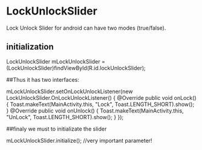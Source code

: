 # LockUnlockSlider

Lock Unlock Slider for android can have two modes (true/false). 

## initialization

LockUnlockSlider mLockUnlockSlider = (LockUnlockSlider)findViewById(R.id.lockUnlockSlider);

##Thus it has two interfaces:

mLockUnlockSlider.setOnLockUnlockListener(new LockUnlockSlider.OnLockUnlockListener() {
            @Override
            public void onLock() {
                Toast.makeText(MainActivity.this, "Lock", Toast.LENGTH_SHORT).show();
            }
            @Override
            public void onUnlock() {
                Toast.makeText(MainActivity.this, "UnLock", Toast.LENGTH_SHORT).show();
            }
        });
 
 
 ##finaly we must to initializate the slider
 
 mLockUnlockSlider.initialize(); //very important parameter!
 


